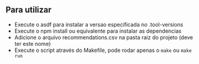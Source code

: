 ## Para utilizar

- Execute o asdf para instalar a versao especificada no .tool-versions
- Execute o npm install ou equivalente para instalar as dependencias
- Adicione o arquivo recommendations.csv na pasta raiz do projeto (deve ter este nome)
- Execute o script através do Makefile, pode rodar apenas o `make` ou `make run`